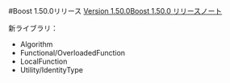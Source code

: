 #Boost 1.50.0リリース
[Version 1.50.0](http://www.boost.org/users/history/version_1_50_0.html)[Boost 1.50.0 リリースノート](https://sites.google.com/site/boostjp/document/version/1_50_0)

新ライブラリ：

- Algorithm
- Functional/OverloadedFunction
- LocalFunction
- Utility/IdentityType
